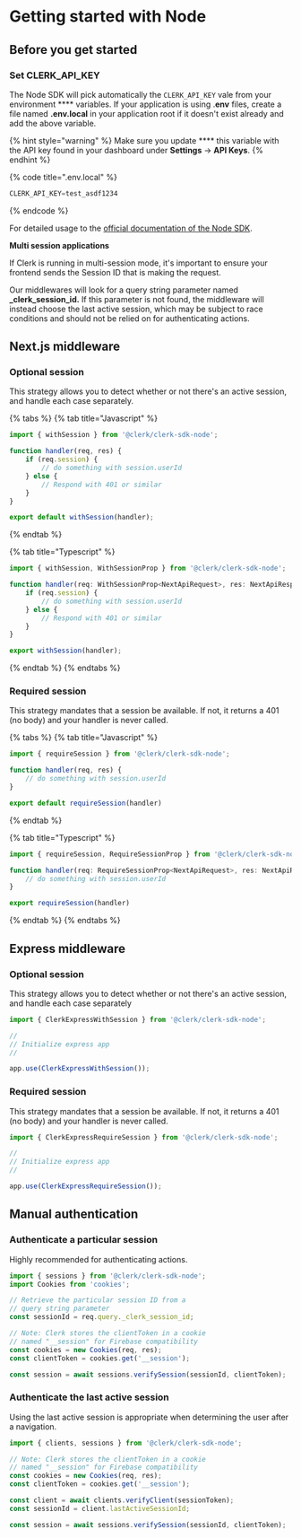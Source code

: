 # Getting started with Node

## Before you get started

### **Set CLERK\_API\_KEY**

The Node SDK will pick automatically the `CLERK_API_KEY` vale from your environment **** variables. If your application is using .**env** files, create a file named **.env.local** in your application root if it doesn't exist already and add the above variable.

{% hint style="warning" %}
Make sure you update **** this variable with the API key found in your dashboard under **Settings** → **API Keys**.
{% endhint %}

{% code title=".env.local" %}
```jsx
CLERK_API_KEY=test_asdf1234
```
{% endcode %}

For detailed usage to the [official documentation of the Node SDK](https://www.npmjs.com/package/@clerk/clerk-sdk-node).

**Multi session applications**

If Clerk is running in multi-session mode, it's important to ensure your frontend sends the Session ID that is making the request.&#x20;

Our middlewares will look for a query string parameter named **\_clerk\_session\_id.**  If this parameter is not found, the middleware will instead choose the last active session, which may be subject to race conditions and should not be relied on for authenticating actions.

## Next.js middleware

### Optional session

This strategy allows you to detect whether or not there's an active session, and handle each case separately.

{% tabs %}
{% tab title="Javascript" %}
```javascript
import { withSession } from '@clerk/clerk-sdk-node';

function handler(req, res) {
    if (req.session) {
        // do something with session.userId
    } else {
        // Respond with 401 or similar
    }
}

export default withSession(handler);
```
{% endtab %}

{% tab title="Typescript" %}
```typescript
import { withSession, WithSessionProp } from '@clerk/clerk-sdk-node';

function handler(req: WithSessionProp<NextApiRequest>, res: NextApiResponse) {
    if (req.session) {
        // do something with session.userId
    } else {
        // Respond with 401 or similar
    }
}

export withSession(handler);
```
{% endtab %}
{% endtabs %}

### Required session

This strategy mandates that a session be available.  If not, it returns a 401 (no body) and your handler is never called.

{% tabs %}
{% tab title="Javascript" %}
```javascript
import { requireSession } from '@clerk/clerk-sdk-node';

function handler(req, res) {
    // do something with session.userId
}

export default requireSession(handler)
```
{% endtab %}

{% tab title="Typescript" %}
```typescript
import { requireSession, RequireSessionProp } from '@clerk/clerk-sdk-node';

function handler(req: RequireSessionProp<NextApiRequest>, res: NextApiResponse) {
    // do something with session.userId
}

export requireSession(handler)
```
{% endtab %}
{% endtabs %}

## Express middleware

### Optional session

This strategy allows you to detect whether or not there's an active session, and handle each case separately

```javascript
import { ClerkExpressWithSession } from '@clerk/clerk-sdk-node';

//
// Initialize express app
//

app.use(ClerkExpressWithSession());
```

### Required session

This strategy mandates that a session be available.  If not, it returns a 401 (no body) and your handler is never called.

```javascript
import { ClerkExpressRequireSession } from '@clerk/clerk-sdk-node';

//
// Initialize express app
//

app.use(ClerkExpressRequireSession());
```



## Manual authentication

### Authenticate a particular session

Highly recommended for authenticating actions. &#x20;

```javascript
import { sessions } from '@clerk/clerk-sdk-node';
import Cookies from 'cookies';

// Retrieve the particular session ID from a
// query string parameter
const sessionId = req.query._clerk_session_id;

// Note: Clerk stores the clientToken in a cookie 
// named "__session" for Firebase compatibility
const cookies = new Cookies(req, res);
const clientToken = cookies.get('__session');  

const session = await sessions.verifySession(sessionId, clientToken);
```

### Authenticate the last active session

Using the last active session is appropriate when determining the user after a navigation.

```javascript
import { clients, sessions } from '@clerk/clerk-sdk-node';

// Note: Clerk stores the clientToken in a cookie 
// named "__session" for Firebase compatibility
const cookies = new Cookies(req, res);
const clientToken = cookies.get('__session');  

const client = await clients.verifyClient(sessionToken);
const sessionId = client.lastActiveSessionId;

const session = await sessions.verifySession(sessionId, clientToken);
```
